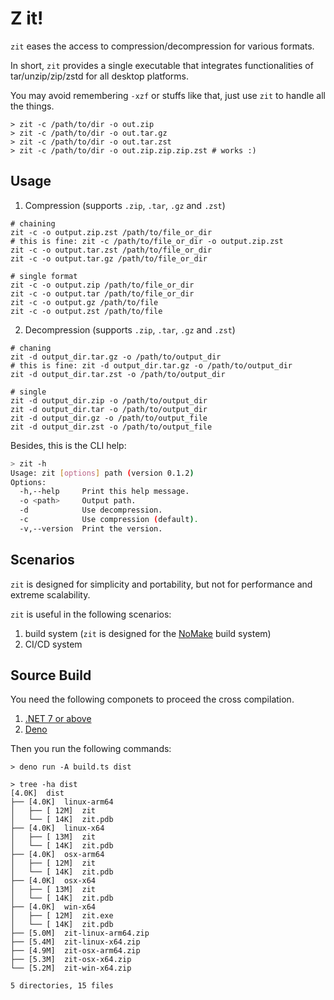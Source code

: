 # Z it!

`zit` eases the access to compression/decompression for various formats.

In short, `zit` provides a single executable that integrates functionalities of tar/unzip/zip/zstd for all desktop platforms.

You may avoid remembering `-xzf` or stuffs like that, just use `zit` to handle all the things.

```
> zit -c /path/to/dir -o out.zip
> zit -c /path/to/dir -o out.tar.gz
> zit -c /path/to/dir -o out.tar.zst
> zit -c /path/to/dir -o out.zip.zip.zip.zst # works :)
```

## Usage

1. Compression (supports `.zip`, `.tar`, `.gz` and `.zst`)

  ```shell
  # chaining
  zit -c -o output.zip.zst /path/to/file_or_dir
  # this is fine: zit -c /path/to/file_or_dir -o output.zip.zst
  zit -c -o output.tar.zst /path/to/file_or_dir
  zit -c -o output.tar.gz /path/to/file_or_dir

  # single format
  zit -c -o output.zip /path/to/file_or_dir
  zit -c -o output.tar /path/to/file_or_dir
  zit -c -o output.gz /path/to/file
  zit -c -o output.zst /path/to/file
  ```

2. Decompression (supports `.zip`, `.tar`, `.gz` and `.zst`)

  ```shell
  # chaning
  zit -d output_dir.tar.gz -o /path/to/output_dir
  # this is fine: zit -d output_dir.tar.gz -o /path/to/output_dir
  zit -d output_dir.tar.zst -o /path/to/output_dir

  # single
  zit -d output_dir.zip -o /path/to/output_dir
  zit -d output_dir.tar -o /path/to/output_dir
  zit -d output_dir.gz -o /path/to/output_file
  zit -d output_dir.zst -o /path/to/output_file
  ```

Besides, this is the CLI help:

```bash
> zit -h
Usage: zit [options] path (version 0.1.2)
Options:
  -h,--help     Print this help message.
  -o <path>     Output path.
  -d            Use decompression.
  -c            Use compression (default).
  -v,--version  Print the version.
```

## Scenarios

`zit` is designed for simplicity and portability, but not for performance and extreme scalability.

`zit` is useful in the following scenarios:

1. build system (`zit` is designed for the [NoMake](https://github.com/thautwarm/nomake) build system)
2. CI/CD system

## Source Build

You need the following componets to proceed the cross compilation.

1. [.NET 7 or above](https://dotnet.microsoft.com/en-us/download)
2. [Deno](https://deno.com/)

Then you run the following commands:

```shell
> deno run -A build.ts dist

> tree -ha dist
[4.0K]  dist
├── [4.0K]  linux-arm64
│   ├── [ 12M]  zit
│   └── [ 14K]  zit.pdb
├── [4.0K]  linux-x64
│   ├── [ 13M]  zit
│   └── [ 14K]  zit.pdb
├── [4.0K]  osx-arm64
│   ├── [ 12M]  zit
│   └── [ 14K]  zit.pdb
├── [4.0K]  osx-x64
│   ├── [ 13M]  zit
│   └── [ 14K]  zit.pdb
├── [4.0K]  win-x64
│   ├── [ 12M]  zit.exe
│   └── [ 14K]  zit.pdb
├── [5.0M]  zit-linux-arm64.zip
├── [5.4M]  zit-linux-x64.zip
├── [4.9M]  zit-osx-arm64.zip
├── [5.3M]  zit-osx-x64.zip
└── [5.2M]  zit-win-x64.zip

5 directories, 15 files
```